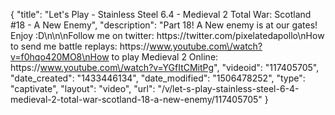 {
    "title": "Let's Play - Stainless Steel 6.4 - Medieval 2 Total War: Scotland #18 - A New Enemy",
    "description": "Part 18!  A New enemy is at our gates!  Enjoy :D\n\n\nFollow me on twitter: https:\/\/twitter.com\/pixelatedapollo\nHow to send me battle replays: https:\/\/www.youtube.com\/watch?v=f0hqo420MO8\nHow to play Medieval 2 Online: https:\/\/www.youtube.com\/watch?v=YGfItCMitPg",
    "videoid": "117405705",
    "date_created": "1433446134",
    "date_modified": "1506478252",
    "type": "captivate",
    "layout": "video",
    "url": "\/v\/let-s-play-stainless-steel-6-4-medieval-2-total-war-scotland-18-a-new-enemy\/117405705"
}